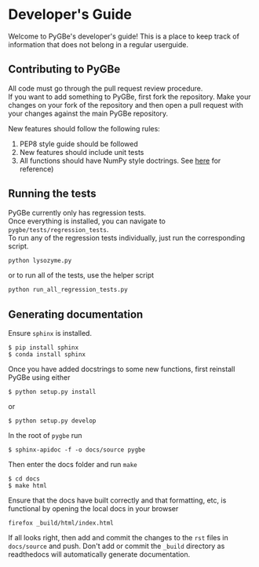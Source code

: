# Developer's Guide

Welcome to PyGBe's developer's guide!  This is a place to keep track of information that does not belong in a regular userguide.  

## Contributing to PyGBe

All code must go through the pull request review procedure.  
If you want to add something to PyGBe, first fork the repository.  Make your changes on your fork of the repository and then open a pull request with your changes against the main PyGBe repository.  

New features should follow the following rules:
1. PEP8 style guide should be followed
2. New features should include unit tests 
3. All functions should have NumPy style doctrings.  See [here](https://github.com/numpy/numpy/blob/master/doc/HOWTO_DOCUMENT.rst.txt) for reference)

## Running the tests

PyGBe currently only has regression tests.  
Once everything is installed, you can navigate to `pygbe/tests/regression_tests`.  
To run any of the regression tests individually, just run the corresponding script.

```python
python lysozyme.py
```

or to run all of the tests, use the helper script

```python
python run_all_regression_tests.py
```

## Generating documentation

Ensure `sphinx` is installed.  

```console
$ pip install sphinx
$ conda install sphinx
```

Once you have added docstrings to some new functions, first reinstall PyGBe using either 

```console
$ python setup.py install
```

or

```console
$ python setup.py develop
```

In the root of `pygbe` run 

```console
$ sphinx-apidoc -f -o docs/source pygbe
```

Then enter the docs folder and run `make`

```console
$ cd docs
$ make html
```

Ensure that the docs have built correctly and that formatting, etc, is functional by opening the local docs in your browser

```console
firefox _build/html/index.html
```

If all looks right, then add and commit the changes to the `rst` files in `docs/source` and push.   Don't add or commit the `_build` directory as readthedocs will automatically generate documentation.

